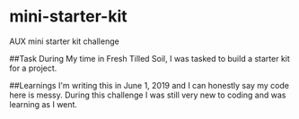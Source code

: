 # mini-starter-kit
AUX mini starter kit challenge

##Task
During My time in Fresh Tilled Soil, I was tasked to build a starter kit for a project. 

##Learnings
I'm writing this in June 1, 2019 and I can honestly say my code here is messy. During this challenge I was still very new to coding and was learning as I went. 


